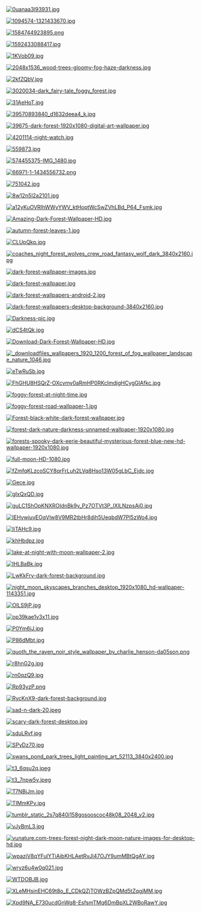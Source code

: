 [![0uanaa3l93931.jpg](0uanaa3l93931.jpg "0uanaa3l93931.jpg")](0uanaa3l93931.jpg)

[![1094574-1321433670.jpg](1094574-1321433670.jpg "1094574-1321433670.jpg")](1094574-1321433670.jpg)

[![1584744923895.png](1584744923895.png "1584744923895.png")](1584744923895.png)

[![1592433088417.jpg](1592433088417.jpg "1592433088417.jpg")](1592433088417.jpg)

[![1KVob09.jpg](1KVob09.jpg "1KVob09.jpg")](1KVob09.jpg)

[![2048x1536_wood-trees-gloomy-fog-haze-darkness.jpg](2048x1536_wood-trees-gloomy-fog-haze-darkness.jpg "2048x1536_wood-trees-gloomy-fog-haze-darkness.jpg")](2048x1536_wood-trees-gloomy-fog-haze-darkness.jpg)

[![2kfZQbV.jpg](2kfZQbV.jpg "2kfZQbV.jpg")](2kfZQbV.jpg)

[![3020034-dark_fairy-tale_foggy_forest.jpg](3020034-dark_fairy-tale_foggy_forest.jpg "3020034-dark_fairy-tale_foggy_forest.jpg")](3020034-dark_fairy-tale_foggy_forest.jpg)

[![31AeHoT.jpg](31AeHoT.jpg "31AeHoT.jpg")](31AeHoT.jpg)

[![39570893840_d1632deea4_k.jpg](39570893840_d1632deea4_k.jpg "39570893840_d1632deea4_k.jpg")](39570893840_d1632deea4_k.jpg)

[![39675-dark-forest-1920x1080-digital-art-wallpaper.jpg](39675-dark-forest-1920x1080-digital-art-wallpaper.jpg "39675-dark-forest-1920x1080-digital-art-wallpaper.jpg")](39675-dark-forest-1920x1080-digital-art-wallpaper.jpg)

[![4201114-night-watch.jpg](4201114-night-watch.jpg "4201114-night-watch.jpg")](4201114-night-watch.jpg)

[![559873.jpg](559873.jpg "559873.jpg")](559873.jpg)

[![574455375-IMG_1480.jpg](574455375-IMG_1480.jpg "574455375-IMG_1480.jpg")](574455375-IMG_1480.jpg)

[![66971-1-1434556732.png](66971-1-1434556732.png "66971-1-1434556732.png")](66971-1-1434556732.png)

[![751042.jpg](751042.jpg "751042.jpg")](751042.jpg)

[![8w12n5l2a2101.jpg](8w12n5l2a2101.jpg "8w12n5l2a2101.jpg")](8w12n5l2a2101.jpg)

[![a12yKuOVRIhWWyYWV_ktHoptWcSwZVhLBd_P64_Fsmk.jpg](a12yKuOVRIhWWyYWV_ktHoptWcSwZVhLBd_P64_Fsmk.jpg "a12yKuOVRIhWWyYWV_ktHoptWcSwZVhLBd_P64_Fsmk.jpg")](a12yKuOVRIhWWyYWV_ktHoptWcSwZVhLBd_P64_Fsmk.jpg)

[![Amazing-Dark-Forest-Wallpaper-HD.jpg](Amazing-Dark-Forest-Wallpaper-HD.jpg "Amazing-Dark-Forest-Wallpaper-HD.jpg")](Amazing-Dark-Forest-Wallpaper-HD.jpg)

[![autumn-forest-leaves-1.jpg](autumn-forest-leaves-1.jpg "autumn-forest-leaves-1.jpg")](autumn-forest-leaves-1.jpg)

[![CLUpQkp.jpg](CLUpQkp.jpg "CLUpQkp.jpg")](CLUpQkp.jpg)

[![coaches_night_forest_wolves_crew_road_fantasy_wolf_dark_3840x2160.jpg](coaches_night_forest_wolves_crew_road_fantasy_wolf_dark_3840x2160.jpg "coaches_night_forest_wolves_crew_road_fantasy_wolf_dark_3840x2160.jpg")](coaches_night_forest_wolves_crew_road_fantasy_wolf_dark_3840x2160.jpg)

[![dark-forest-wallpaper-images.jpg](dark-forest-wallpaper-images.jpg "dark-forest-wallpaper-images.jpg")](dark-forest-wallpaper-images.jpg)

[![dark-forest-wallpaper.jpg](dark-forest-wallpaper.jpg "dark-forest-wallpaper.jpg")](dark-forest-wallpaper.jpg)

[![dark-forest-wallpapers-android-2.jpg](dark-forest-wallpapers-android-2.jpg "dark-forest-wallpapers-android-2.jpg")](dark-forest-wallpapers-android-2.jpg)

[![dark-forest-wallpapers-desktop-background-3840x2160.jpg](dark-forest-wallpapers-desktop-background-3840x2160.jpg "dark-forest-wallpapers-desktop-background-3840x2160.jpg")](dark-forest-wallpapers-desktop-background-3840x2160.jpg)

[![Darkness-pic.jpg](Darkness-pic.jpg "Darkness-pic.jpg")](Darkness-pic.jpg)

[![dCS4tQk.jpg](dCS4tQk.jpg "dCS4tQk.jpg")](dCS4tQk.jpg)

[![Download-Dark-Forest-Wallpaper-HD.jpg](Download-Dark-Forest-Wallpaper-HD.jpg "Download-Dark-Forest-Wallpaper-HD.jpg")](Download-Dark-Forest-Wallpaper-HD.jpg)

[![_downloadfiles_wallpapers_1920_1200_forest_of_fog_wallpaper_landscape_nature_1046.jpg](_downloadfiles_wallpapers_1920_1200_forest_of_fog_wallpaper_landscape_nature_1046.jpg "_downloadfiles_wallpapers_1920_1200_forest_of_fog_wallpaper_landscape_nature_1046.jpg")](_downloadfiles_wallpapers_1920_1200_forest_of_fog_wallpaper_landscape_nature_1046.jpg)

[![eTwRuSb.jpg](eTwRuSb.jpg "eTwRuSb.jpg")](eTwRuSb.jpg)

[![FhGHU8HSQrZ-OXcvmy0aRmHP0RKcImdjgHCygGlAfkc.jpg](FhGHU8HSQrZ-OXcvmy0aRmHP0RKcImdjgHCygGlAfkc.jpg "FhGHU8HSQrZ-OXcvmy0aRmHP0RKcImdjgHCygGlAfkc.jpg")](FhGHU8HSQrZ-OXcvmy0aRmHP0RKcImdjgHCygGlAfkc.jpg)

[![foggy-forest-at-night-time.jpg](foggy-forest-at-night-time.jpg "foggy-forest-at-night-time.jpg")](foggy-forest-at-night-time.jpg)

[![foggy-forest-road-wallpaper-1.jpg](foggy-forest-road-wallpaper-1.jpg "foggy-forest-road-wallpaper-1.jpg")](foggy-forest-road-wallpaper-1.jpg)

[![Forest-black-white-dark-forest-wallpaper.jpg](Forest-black-white-dark-forest-wallpaper.jpg "Forest-black-white-dark-forest-wallpaper.jpg")](Forest-black-white-dark-forest-wallpaper.jpg)

[![forest-dark-nature-darkness-unnamed-wallpaper-1920x1080.jpg](forest-dark-nature-darkness-unnamed-wallpaper-1920x1080.jpg "forest-dark-nature-darkness-unnamed-wallpaper-1920x1080.jpg")](forest-dark-nature-darkness-unnamed-wallpaper-1920x1080.jpg)

[![forests-spooky-dark-eerie-beautiful-mysterious-forest-blue-new-hd-wallpaper-1920x1080.jpg](forests-spooky-dark-eerie-beautiful-mysterious-forest-blue-new-hd-wallpaper-1920x1080.jpg "forests-spooky-dark-eerie-beautiful-mysterious-forest-blue-new-hd-wallpaper-1920x1080.jpg")](forests-spooky-dark-eerie-beautiful-mysterious-forest-blue-new-hd-wallpaper-1920x1080.jpg)

[![full-moon-HD-1080.jpg](full-moon-HD-1080.jpg "full-moon-HD-1080.jpg")](full-moon-HD-1080.jpg)

[![fZmfqKLzcoSCY8qrFrLuh2LVq8Hso13W05gLbC_Ejdc.jpg](fZmfqKLzcoSCY8qrFrLuh2LVq8Hso13W05gLbC_Ejdc.jpg "fZmfqKLzcoSCY8qrFrLuh2LVq8Hso13W05gLbC_Ejdc.jpg")](fZmfqKLzcoSCY8qrFrLuh2LVq8Hso13W05gLbC_Ejdc.jpg)

[![Gece.jpg](Gece.jpg "Gece.jpg")](Gece.jpg)

[![gIxQxQD.jpg](gIxQxQD.jpg "gIxQxQD.jpg")](gIxQxQD.jpg)

[![guLC1ShOpKNXROIdnBk9y_Pz7OTVt3P_lXlLNzpsAj0.jpg](guLC1ShOpKNXROIdnBk9y_Pz7OTVt3P_lXlLNzpsAj0.jpg "guLC1ShOpKNXROIdnBk9y_Pz7OTVt3P_lXlLNzpsAj0.jpg")](guLC1ShOpKNXROIdnBk9y_Pz7OTVt3P_lXlLNzpsAj0.jpg)

[![IEHvwiuvEOqVlw8V9MR2tbHr8dih5UeqbdW7Pl5zWo4.jpg](IEHvwiuvEOqVlw8V9MR2tbHr8dih5UeqbdW7Pl5zWo4.jpg "IEHvwiuvEOqVlw8V9MR2tbHr8dih5UeqbdW7Pl5zWo4.jpg")](IEHvwiuvEOqVlw8V9MR2tbHr8dih5UeqbdW7Pl5zWo4.jpg)

[![IiTAHc9.jpg](IiTAHc9.jpg "IiTAHc9.jpg")](IiTAHc9.jpg)

[![khHbdpz.jpg](khHbdpz.jpg "khHbdpz.jpg")](khHbdpz.jpg)

[![lake-at-night-with-moon-wallpaper-2.jpg](lake-at-night-with-moon-wallpaper-2.jpg "lake-at-night-with-moon-wallpaper-2.jpg")](lake-at-night-with-moon-wallpaper-2.jpg)

[![lHLBaBk.jpg](lHLBaBk.jpg "lHLBaBk.jpg")](lHLBaBk.jpg)

[![LwKkFry-dark-forest-background.jpg](LwKkFry-dark-forest-background.jpg "LwKkFry-dark-forest-background.jpg")](LwKkFry-dark-forest-background.jpg)

[![night_moon_skyscapes_branches_desktop_1920x1080_hd-wallpaper-1143351.jpg](night_moon_skyscapes_branches_desktop_1920x1080_hd-wallpaper-1143351.jpg "night_moon_skyscapes_branches_desktop_1920x1080_hd-wallpaper-1143351.jpg")](night_moon_skyscapes_branches_desktop_1920x1080_hd-wallpaper-1143351.jpg)

[![OlLS9jP.jpg](OlLS9jP.jpg "OlLS9jP.jpg")](OlLS9jP.jpg)

[![op39kae1v3x11.jpg](op39kae1v3x11.jpg "op39kae1v3x11.jpg")](op39kae1v3x11.jpg)

[![P0Ym6iJ.jpg](P0Ym6iJ.jpg "P0Ym6iJ.jpg")](P0Ym6iJ.jpg)

[![P86dMbt.jpg](P86dMbt.jpg "P86dMbt.jpg")](P86dMbt.jpg)

[![quoth_the_raven_noir_style_wallpaper_by_charlie_henson-da05son.png](quoth_the_raven_noir_style_wallpaper_by_charlie_henson-da05son.png "quoth_the_raven_noir_style_wallpaper_by_charlie_henson-da05son.png")](quoth_the_raven_noir_style_wallpaper_by_charlie_henson-da05son.png)

[![r8hnG2g.jpg](r8hnG2g.jpg "r8hnG2g.jpg")](r8hnG2g.jpg)

[![rn0qzQ9.jpg](rn0qzQ9.jpg "rn0qzQ9.jpg")](rn0qzQ9.jpg)

[![Rp93yzP.png](Rp93yzP.png "Rp93yzP.png")](Rp93yzP.png)

[![RycKnX9-dark-forest-background.jpg](RycKnX9-dark-forest-background.jpg "RycKnX9-dark-forest-background.jpg")](RycKnX9-dark-forest-background.jpg)

[![sad-n-dark-20.jpeg](sad-n-dark-20.jpeg "sad-n-dark-20.jpeg")](sad-n-dark-20.jpeg)

[![scary-dark-forest-desktop.jpg](scary-dark-forest-desktop.jpg "scary-dark-forest-desktop.jpg")](scary-dark-forest-desktop.jpg)

[![sduLRvf.jpg](sduLRvf.jpg "sduLRvf.jpg")](sduLRvf.jpg)

[![SPyDz70.jpg](SPyDz70.jpg "SPyDz70.jpg")](SPyDz70.jpg)

[![swans_pond_park_trees_light_painting_art_52113_3840x2400.jpg](swans_pond_park_trees_light_painting_art_52113_3840x2400.jpg "swans_pond_park_trees_light_painting_art_52113_3840x2400.jpg")](swans_pond_park_trees_light_painting_art_52113_3840x2400.jpg)

[![t3_6qsu2q.jpeg](t3_6qsu2q.jpeg "t3_6qsu2q.jpeg")](t3_6qsu2q.jpeg)

[![t3_7npw5y.jpeg](t3_7npw5y.jpeg "t3_7npw5y.jpeg")](t3_7npw5y.jpeg)

[![T7NBjJm.jpg](T7NBjJm.jpg "T7NBjJm.jpg")](T7NBjJm.jpg)

[![TIMmKPv.jpg](TIMmKPv.jpg "TIMmKPv.jpg")](TIMmKPv.jpg)

[![tumblr_static_2s7q840i158gosooscoc48k08_2048_v2.jpg](tumblr_static_2s7q840i158gosooscoc48k08_2048_v2.jpg "tumblr_static_2s7q840i158gosooscoc48k08_2048_v2.jpg")](tumblr_static_2s7q840i158gosooscoc48k08_2048_v2.jpg)

[![vJyBmL3.jpg](vJyBmL3.jpg "vJyBmL3.jpg")](vJyBmL3.jpg)

[![vunature.com-trees-forest-night-dark-moon-nature-images-for-desktop-hd.jpg](vunature.com-trees-forest-night-dark-moon-nature-images-for-desktop-hd.jpg "vunature.com-trees-forest-night-dark-moon-nature-images-for-desktop-hd.jpg")](vunature.com-trees-forest-night-dark-moon-nature-images-for-desktop-hd.jpg)

[![wpazjV8qYFulYTiAibKHLAetRvJI47OJY9umMBtQgAY.jpg](wpazjV8qYFulYTiAibKHLAetRvJI47OJY9umMBtQgAY.jpg "wpazjV8qYFulYTiAibKHLAetRvJI47OJY9umMBtQgAY.jpg")](wpazjV8qYFulYTiAibKHLAetRvJI47OJY9umMBtQgAY.jpg)

[![wryz6u4w0q021.jpg](wryz6u4w0q021.jpg "wryz6u4w0q021.jpg")](wryz6u4w0q021.jpg)

[![WTDOBJB.jpg](WTDOBJB.jpg "WTDOBJB.jpg")](WTDOBJB.jpg)

[![XLeMHsinEHC69t8o_E_CDkQZjTOWzBZpQMd5tZqgjMM.jpg](XLeMHsinEHC69t8o_E_CDkQZjTOWzBZpQMd5tZqgjMM.jpg "XLeMHsinEHC69t8o_E_CDkQZjTOWzBZpQMd5tZqgjMM.jpg")](XLeMHsinEHC69t8o_E_CDkQZjTOWzBZpQMd5tZqgjMM.jpg)

[![Xpd9NA_E730ucdGnWq8-EsfsmTMq6DmBpXL2WBoRawY.jpg](Xpd9NA_E730ucdGnWq8-EsfsmTMq6DmBpXL2WBoRawY.jpg "Xpd9NA_E730ucdGnWq8-EsfsmTMq6DmBpXL2WBoRawY.jpg")](Xpd9NA_E730ucdGnWq8-EsfsmTMq6DmBpXL2WBoRawY.jpg)

